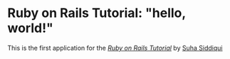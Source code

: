 # Ruby on Rails Tutorial: "hello, world!"

This is the first application for the 
[*Ruby on Rails Tutorial*](http://www.railstutorial.org)
by [Suha Siddiqui](https://ca.linkedin.com/in/suha-siddiqui-577492198)


